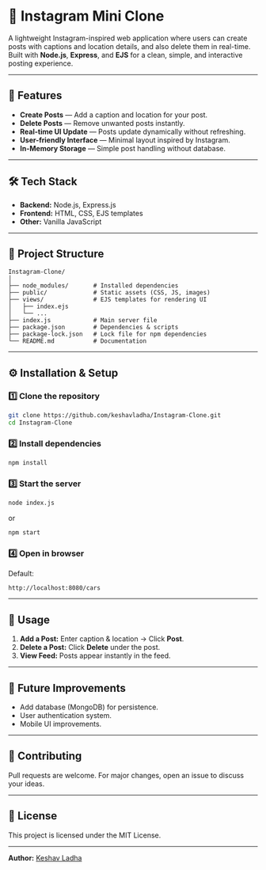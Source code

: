 # 📸 Instagram Mini Clone

A lightweight Instagram-inspired web application where users can create posts with captions and location details, and also delete them in real-time.  
Built with **Node.js**, **Express**, and **EJS** for a clean, simple, and interactive posting experience.

---

## 🚀 Features

- **Create Posts** — Add a caption and location for your post.
- **Delete Posts** — Remove unwanted posts instantly.
- **Real-time UI Update** — Posts update dynamically without refreshing.
- **User-friendly Interface** — Minimal layout inspired by Instagram.
- **In-Memory Storage** — Simple post handling without database.

---

## 🛠 Tech Stack

- **Backend:** Node.js, Express.js  
- **Frontend:** HTML, CSS, EJS templates  
- **Other:** Vanilla JavaScript

---

## 📂 Project Structure

```
Instagram-Clone/
│
├── node_modules/       # Installed dependencies
├── public/             # Static assets (CSS, JS, images)
├── views/              # EJS templates for rendering UI
│   ├── index.ejs
│   └── ...
├── index.js            # Main server file
├── package.json        # Dependencies & scripts
├── package-lock.json   # Lock file for npm dependencies
└── README.md           # Documentation
```

---

## ⚙️ Installation & Setup

### 1️⃣ Clone the repository
```bash
git clone https://github.com/keshavladha/Instagram-Clone.git
cd Instagram-Clone
```

### 2️⃣ Install dependencies
```bash
npm install
```

### 3️⃣ Start the server
```bash
node index.js
```
or
```bash
npm start
```

### 4️⃣ Open in browser
Default:
```
http://localhost:8080/cars
```

---

## 📌 Usage

1. **Add a Post:** Enter caption & location → Click **Post**.  
2. **Delete a Post:** Click **Delete** under the post.  
3. **View Feed:** Posts appear instantly in the feed.

---

## 🧩 Future Improvements

- Add database (MongoDB) for persistence.
- User authentication system.
- Mobile UI improvements.

---

## 🤝 Contributing

Pull requests are welcome. For major changes, open an issue to discuss your ideas.

---

## 📄 License

This project is licensed under the MIT License.

---

**Author:** [Keshav Ladha](https://github.com/keshavladha)
